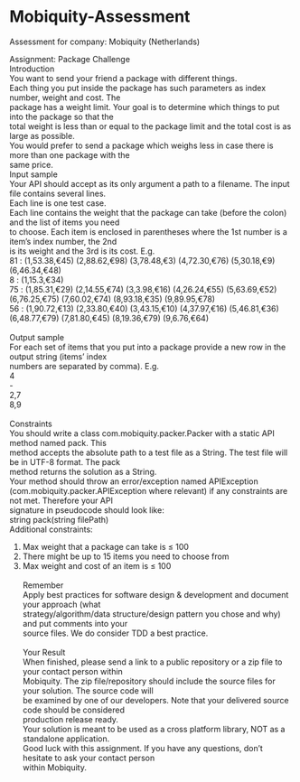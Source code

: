 # Mobiquity-Assessment
Assessment for company: Mobiquity (Netherlands)

Assignment: Package Challenge<br/>
Introduction<br/>
You want to send your friend a package with different things.<br/>
Each thing you put inside the package has such parameters as index number, weight and cost. The<br/>
package has a weight limit. Your goal is to determine which things to put into the package so that the<br/>
total weight is less than or equal to the package limit and the total cost is as large as possible.<br/>
You would prefer to send a package which weighs less in case there is more than one package with the<br/>
same price.<br/>
Input sample<br/>
Your API should accept as its only argument a path to a filename. The input file contains several lines.<br/>
Each line is one test case.<br/>
Each line contains the weight that the package can take (before the colon) and the list of items you need<br/>
to choose. Each item is enclosed in parentheses where the 1st number is a item’s index number, the 2nd<br/>
is its weight and the 3rd is its cost. E.g.<br/>
81 : (1,53.38,€45) (2,88.62,€98) (3,78.48,€3) (4,72.30,€76) (5,30.18,€9)<br/>
(6,46.34,€48)<br/>
8 : (1,15.3,€34)<br/>
75 : (1,85.31,€29) (2,14.55,€74) (3,3.98,€16) (4,26.24,€55) (5,63.69,€52)<br/>
(6,76.25,€75) (7,60.02,€74) (8,93.18,€35) (9,89.95,€78)<br/>
56 : (1,90.72,€13) (2,33.80,€40) (3,43.15,€10) (4,37.97,€16) (5,46.81,€36)<br/>
(6,48.77,€79) (7,81.80,€45) (8,19.36,€79) (9,6.76,€64)<br/><br/>
Output sample<br/>
For each set of items that you put into a package provide a new row in the output string (items’ index<br/>
numbers are separated by comma). E.g.<br/>
4<br/>
-<br/>
2,7<br/>
8,9<br/><br/>
Constraints<br/>
You should write a class com.mobiquity.packer.Packer with a static API method named pack. This<br/>
method accepts the absolute path to a test file as a String. The test file will be in UTF-8 format. The pack<br/>
method returns the solution as a String.<br/>
Your method should throw an error/exception named APIException<br/>
(com.mobiquity.packer.APIException where relevant) if any constraints are not met. Therefore your API<br/>
signature in pseudocode should look like:<br/>
string pack(string filePath)<br/>
Additional constraints:<br/>
1. Max weight that a package can take is ≤ 100<br/>
2. There might be up to 15 items you need to choose from<br/>
3. Max weight and cost of an item is ≤ 100<br/><br/>
Remember<br/>
Apply best practices for software design & development and document your approach (what<br/>
strategy/algorithm/data structure/design pattern you chose and why) and put comments into your<br/>
source files. We do consider TDD a best practice.<br/><br/>
Your Result<br/>
When finished, please send a link to a public repository or a zip file to your contact person within<br/>
Mobiquity. The zip file/repository should include the source files for your solution. The source code will<br/>
be examined by one of our developers. Note that your delivered source code should be considered<br/>
production release ready.<br/>
Your solution is meant to be used as a cross platform library, NOT as a standalone application.<br/>
Good luck with this assignment. If you have any questions, don’t hesitate to ask your contact person<br/>
within Mobiquity.<br/>

